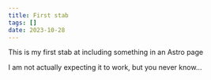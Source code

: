 ```yaml
---
title: First stab
tags: []
date: 2023-10-28
---
```


This is my first stab at including something in an Astro page

I am not actually expecting it to work, but you never know...

